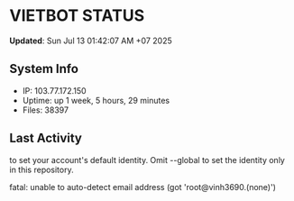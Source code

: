 # VIETBOT STATUS
**Updated**: Sun Jul 13 01:42:07 AM +07 2025

## System Info
- IP: 103.77.172.150
- Uptime: up 1 week, 5 hours, 29 minutes
- Files: 38397

## Last Activity

to set your account's default identity.
Omit --global to set the identity only in this repository.

fatal: unable to auto-detect email address (got 'root@vinh3690.(none)')
